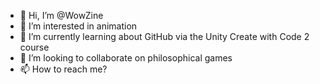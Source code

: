- 👋 Hi, I’m @WowZine
- 👀 I’m interested in animation
- 🌱 I’m currently learning about GitHub via the Unity Create with Code 2 course
- 💞️ I’m looking to collaborate on philosophical games
- 📫 How to reach me?

<!---
WowZine/WowZine is a ✨ special ✨ repository because its `README.md` (this file) appears on your GitHub profile.
You can click the Preview link to take a look at your changes.
--->
